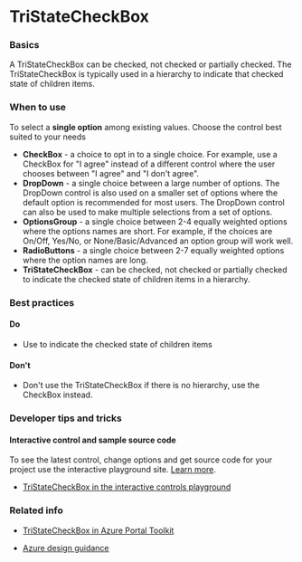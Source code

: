 ﻿# TriStateCheckBox

 
<a name="basics"></a>
### Basics
A TriStateCheckBox can be checked, not checked or partially checked.  The TriStateCheckBox is typically used in a hierarchy to indicate that checked state of children items.


<!-- TODO get an IMAGE to embed here -->

<!-- TODO get an SAMPLE CODE to embed here -->

 
<a name="when-to-use"></a>
### When to use

To select a **single option** among existing values.  Choose the control best suited to your needs
* **CheckBox** - a choice to opt in to a single choice.  For example, use a CheckBox for "I agree" instead of a different control where the user chooses between "I agree" and "I don't agree".
* **DropDown** - a single choice between a large number of options.  The DropDown control is also used on a smaller set of options where the default option is recommended for most users.  The DropDown control can also be used to make multiple selections from a set of options.
* **OptionsGroup** - a single choice between 2-4 equally weighted options where the options names are short.  For example, if the choices are On/Off, Yes/No, or None/Basic/Advanced an option group will work well.  
* **RadioButtons** - a single choice between 2-7 equally weighted options where the option names are long.   
* **TriStateCheckBox** - can be checked, not checked or partially checked to indicate the checked state of children items in a hierarchy.



 
<a name="best-practices"></a>
### Best practices


<a name="best-practices-do"></a>
#### Do

* Use to indicate the checked state of children items

<a name="best-practices-don-t"></a>
#### Don&#39;t

* Don't use the TriStateCheckBox if there is no hierarchy, use the CheckBox instead.



 
<a name="developer-tips-and-tricks"></a>
### Developer tips and tricks



<a name="developer-tips-and-tricks-interactive-control-and-sample-source-code"></a>
#### Interactive control and sample source code
To see the latest control, change options and get source code for your project use the interactive playground site.  [Learn more](./top-extensions-controls-playground.md).

*  <a href="https://ms.portal.azure.com/?Microsoft_Azure_Playground=true#blade/Microsoft_Azure_Playground/ControlsIndexBlade/TriStateCheckBox_create_Playground" target="_blank">TriStateCheckBox in the interactive controls playground</a>

 


 
<a name="related-info"></a>
### Related info

* <a href="https://www.figma.com/file/Bwn8rmUOYtnPRwA3JoQTBn/Azure-Portal-Toolkit?node-id=3023%3A49" target="_blank">TriStateCheckBox in Azure Portal Toolkit</a>

* [Azure design guidance](http://aka.ms/portalfx/design)


